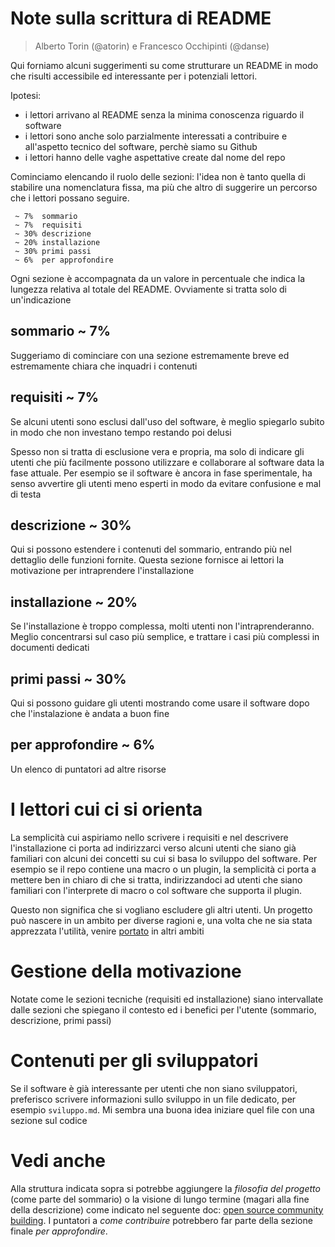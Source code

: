 
# Note sulla scrittura di README

> Alberto Torin (@atorin) e Francesco Occhipinti (@danse)

Qui forniamo alcuni suggerimenti su come strutturare un README in modo
che risulti accessibile ed interessante per i potenziali lettori.

Ipotesi:
- i lettori arrivano al README senza la minima conoscenza riguardo il software
- i lettori sono anche solo parzialmente interessati a contribuire e all'aspetto tecnico del software, perchè siamo su Github
- i lettori hanno delle vaghe aspettative create dal nome del repo

Cominciamo elencando il ruolo delle sezioni: l'idea non è tanto quella
di stabilire una nomenclatura fissa, ma più che altro di suggerire un
percorso che i lettori possano seguire.

```
 ~ 7%  sommario
 ~ 7%  requisiti
 ~ 30% descrizione
 ~ 20% installazione
 ~ 30% primi passi
 ~ 6%  per approfondire
```

Ogni sezione è accompagnata da un valore in percentuale che indica la
lungezza relativa al totale del README. Ovviamente si tratta solo di
un'indicazione

## sommario ~ 7%

Suggeriamo di cominciare con una sezione estremamente breve ed
estremamente chiara che inquadri i contenuti

## requisiti ~ 7%

Se alcuni utenti sono esclusi dall'uso del software, è meglio
spiegarlo subito in modo che non investano tempo restando poi delusi

Spesso non si tratta di esclusione vera e propria, ma solo di indicare
gli utenti che più facilmente possono utilizzare e collaborare al
software data la fase attuale. Per esempio se il software è ancora in
fase sperimentale, ha senso avvertire gli utenti meno esperti in modo
da evitare confusione e mal di testa

## descrizione ~ 30%

Qui si possono estendere i contenuti del sommario, entrando più nel
dettaglio delle funzioni fornite. Questa sezione fornisce ai lettori
la motivazione per intraprendere l'installazione

## installazione ~ 20%

Se l'installazione è troppo complessa, molti utenti non
l'intraprenderanno. Meglio concentrarsi sul caso più semplice, e
trattare i casi più complessi in documenti dedicati

## primi passi ~ 30%

Qui si possono guidare gli utenti mostrando come usare il software
dopo che l'instalazione è andata a buon fine

## per approfondire ~ 6%

Un elenco di puntatori ad altre risorse

# I lettori cui ci si orienta

La semplicità cui aspiriamo nello scrivere i requisiti e nel
descrivere l'installazione ci porta ad indirizzarci verso alcuni
utenti che siano già familiari con alcuni dei concetti su cui si basa
lo sviluppo del software. Per esempio se il repo contiene una macro o
un plugin, la semplicità ci porta a mettere ben in chiaro di che si
tratta, indirizzandoci ad utenti che siano familiari con l'interprete
di macro o col software che supporta il plugin.

Questo non significa che si vogliano escludere gli altri utenti. Un
progetto può nascere in un ambito per diverse ragioni e, una volta che
ne sia stata apprezzata l'utilità, venire
[portato](https://it.wikipedia.org/wiki/Portabilit%C3%A0) in altri
ambiti

# Gestione della motivazione

Notate come le sezioni tecniche (requisiti ed installazione) siano
intervallate dalle sezioni che spiegano il contesto ed i benefici per
l'utente (sommario, descrizione, primi passi)

# Contenuti per gli sviluppatori

Se il software è già interessante per utenti che non siano
sviluppatori, preferisco scrivere informazioni sullo sviluppo in un
file dedicato, per esempio `sviluppo.md`. Mi sembra una buona idea
iniziare quel file con una sezione sul codice

# Vedi anche

Alla struttura indicata sopra si potrebbe aggiungere la _filosofia del
progetto_ (come parte del sommario) o la visione di lungo termine
(magari alla fine della descrizione) come indicato nel seguente doc:
[open source community
building](https://government.github.io/best-practices/community-building/). I
puntatori a _come contribuire_ potrebbero far parte della sezione
finale _per approfondire_.

